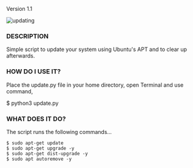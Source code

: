 Version 1.1

![updating]([https://github.com/221702/Update/assets/133227259/fa26cef5-adaa-46eb-bf01-8d53677ec92f](https://github.com/Expergefactor/Update-Ubuntu-System/blob/main/img/updating.png))

### DESCRIPTION
  Simple script to update your system using Ubuntu's APT and to clear up afterwards.

### HOW DO I USE IT?
  Place the update.py file in your home directory, open Terminal and use command,
  
  $ python3 update.py

### WHAT DOES IT DO?
  The script runs the following commands...
  
    $ sudo apt-get update
    $ sudo apt-get upgrade -y
    $ sudo apt-get dist-upgrade -y
    $ sudo apt autoremove -y
